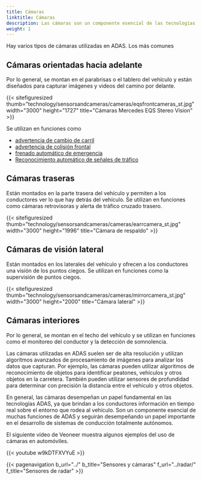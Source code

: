 ```yaml
---
title: Cámaras
linktitle: Cámaras
description: Las cámaras son un componente esencial de las tecnologías ADAS, ya que desempeñan un papel crucial a la hora de proporcionar información en tiempo real sobre el entorno que rodea al vehículo.
weight: 1
---
```

<!-- markdownlint-disable MD033 -->

Hay varios tipos de cámaras utilizadas en ADAS. Los más comunes

## Cámaras orientadas hacia adelante

Por lo general, se montan en el parabrisas o el tablero del vehículo y están diseñados para capturar imágenes y videos del camino por delante.

{{< sitefiguresized thumb="technology/sensorsandcameras/cameras/eqsfrontcameras_st.jpg" width="3000" height="1727" title="Cámaras Mercedes EQS Stereo Vision" >}}

Se utilizan en funciones como

- [advertencia de cambio de carril](../../driverassistance/lanedeparturewarning/)
- [advertencia de colisión frontal](../../driverassistance/forwardcollisionwarning/)
- [frenado automático de emergencia](../../driverassistance/automaticemergencybraking/)
- [Reconocimiento automático de señales de tráfico](../../driverassistance/trafficsignrecognition/)

## Cámaras traseras

Están montados en la parte trasera del vehículo y permiten a los conductores ver lo que hay detrás del vehículo. Se utilizan en funciones como cámaras retrovisoras y alerta de tráfico cruzado trasero.

{{< sitefiguresized thumb="technology/sensorsandcameras/cameras/earrcamera_st.jpg" width="3000" height="1996" title="Cámara de respaldo" >}}

## Cámaras de visión lateral

Están montados en los laterales del vehículo y ofrecen a los conductores una visión de los puntos ciegos. Se utilizan en funciones como la supervisión de puntos ciegos.

{{< sitefiguresized thumb="technology/sensorsandcameras/cameras/mirrorcamera_st.jpg" width="3000" height="2000" title="Cámara lateral" >}}

## Cámaras interiores

Por lo general, se montan en el techo del vehículo y se utilizan en funciones como el monitoreo del conductor y la detección de somnolencia.

Las cámaras utilizadas en ADAS suelen ser de alta resolución y utilizan algoritmos avanzados de procesamiento de imágenes para analizar los datos que capturan. Por ejemplo, las cámaras pueden utilizar algoritmos de reconocimiento de objetos para identificar peatones, vehículos y otros objetos en la carretera. También pueden utilizar sensores de profundidad para determinar con precisión la distancia entre el vehículo y otros objetos.

En general, las cámaras desempeñan un papel fundamental en las tecnologías ADAS, ya que brindan a los conductores información en tiempo real sobre el entorno que rodea al vehículo. Son un componente esencial de muchas funciones de ADAS y seguirán desempeñando un papel importante en el desarrollo de sistemas de conducción totalmente autónomos.

El siguiente vídeo de Veoneer muestra algunos ejemplos del uso de cámaras en automóviles.

{{< youtube w9kDTFXVYuE >}}

{{< pagenavigation b_url="../" b_title="Sensores y cámaras" f_url="../radar/" f_title="Sensores de radar" >}}